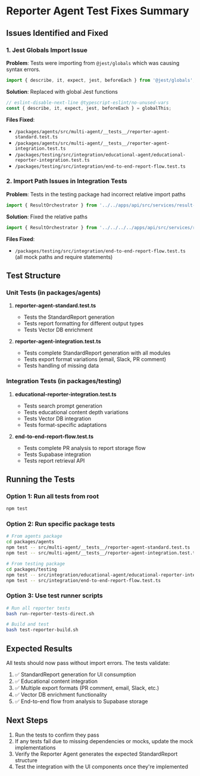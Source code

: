 # Reporter Agent Test Fixes Summary

## Issues Identified and Fixed

### 1. Jest Globals Import Issue
**Problem**: Tests were importing from `@jest/globals` which was causing syntax errors.
```typescript
import { describe, it, expect, jest, beforeEach } from '@jest/globals';
```

**Solution**: Replaced with global Jest functions
```typescript
// eslint-disable-next-line @typescript-eslint/no-unused-vars
const { describe, it, expect, jest, beforeEach } = globalThis;
```

**Files Fixed**:
- `/packages/agents/src/multi-agent/__tests__/reporter-agent-standard.test.ts`
- `/packages/agents/src/multi-agent/__tests__/reporter-agent-integration.test.ts`
- `/packages/testing/src/integration/educational-agent/educational-reporter-integration.test.ts`
- `/packages/testing/src/integration/end-to-end-report-flow.test.ts`

### 2. Import Path Issues in Integration Tests
**Problem**: Tests in the testing package had incorrect relative import paths
```typescript
import { ResultOrchestrator } from '../../apps/api/src/services/result-orchestrator';
```

**Solution**: Fixed the relative paths
```typescript
import { ResultOrchestrator } from '../../../../apps/api/src/services/result-orchestrator';
```

**Files Fixed**:
- `/packages/testing/src/integration/end-to-end-report-flow.test.ts` (all mock paths and require statements)

## Test Structure

### Unit Tests (in packages/agents)
1. **reporter-agent-standard.test.ts**
   - Tests the StandardReport generation
   - Tests report formatting for different output types
   - Tests Vector DB enrichment

2. **reporter-agent-integration.test.ts**
   - Tests complete StandardReport generation with all modules
   - Tests export format variations (email, Slack, PR comment)
   - Tests handling of missing data

### Integration Tests (in packages/testing)
1. **educational-reporter-integration.test.ts**
   - Tests search prompt generation
   - Tests educational content depth variations
   - Tests Vector DB integration
   - Tests format-specific adaptations

2. **end-to-end-report-flow.test.ts**
   - Tests complete PR analysis to report storage flow
   - Tests Supabase integration
   - Tests report retrieval API

## Running the Tests

### Option 1: Run all tests from root
```bash
npm test
```

### Option 2: Run specific package tests
```bash
# From agents package
cd packages/agents
npm test -- src/multi-agent/__tests__/reporter-agent-standard.test.ts
npm test -- src/multi-agent/__tests__/reporter-agent-integration.test.ts

# From testing package
cd packages/testing
npm test -- src/integration/educational-agent/educational-reporter-integration.test.ts
npm test -- src/integration/end-to-end-report-flow.test.ts
```

### Option 3: Use test runner scripts
```bash
# Run all reporter tests
bash run-reporter-tests-direct.sh

# Build and test
bash test-reporter-build.sh
```

## Expected Results

All tests should now pass without import errors. The tests validate:
1. ✅ StandardReport generation for UI consumption
2. ✅ Educational content integration
3. ✅ Multiple export formats (PR comment, email, Slack, etc.)
4. ✅ Vector DB enrichment functionality
5. ✅ End-to-end flow from analysis to Supabase storage

## Next Steps

1. Run the tests to confirm they pass
2. If any tests fail due to missing dependencies or mocks, update the mock implementations
3. Verify the Reporter Agent generates the expected StandardReport structure
4. Test the integration with the UI components once they're implemented
